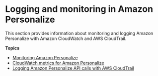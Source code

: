 # Logging and monitoring in Amazon Personalize<a name="logging-monitoring"></a>

This section provides information about monitoring and logging Amazon Personalize with Amazon CloudWatch and AWS CloudTrail\.

**Topics**
+ [Monitoring Amazon Personalize](personalize-monitoring.md)
+ [CloudWatch metrics for Amazon Personalize](cloudwatch-metrics.md)
+ [Logging Amazon Personalize API calls with AWS CloudTrail](logging-using-cloudtrail.md)